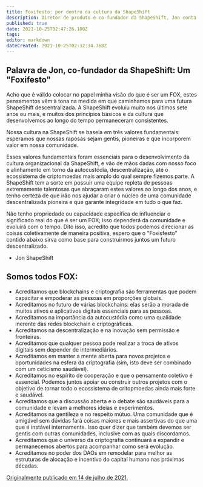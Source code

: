 ```yaml
---
title: Foxifesto: por dentro da cultura da ShapeShift
description: Diretor de produto e co-fundador da ShapeShift, Jon conta um pouco  sobre a cultura FOX.
published: true
date: 2021-10-25T02:47:26.180Z
tags: 
editor: markdown
dateCreated: 2021-10-25T02:32:34.768Z
---
```


## Palavra de Jon, co-fundador da ShapeShift: Um "Foxifesto"

Acho que é válido colocar no papel minha visão do que é ser um FOX, estes pensamentos vêm à tona na medida em que caminhamos para uma futura ShapeShift descentralizada. 
A ShapeShift evoluiu muito nos últimos sete anos ou mais, e muitos dos princípios básicos e da cultura que desenvolvemos ao longo do tempo permaneceram consistentes. 

Nossa cultura na ShapeShift se baseia em três valores fundamentais: esperamos que nossas raposas sejam gentis, pioneiras e que incorporem valor em nossa comunidade. 

Esses valores fundamentais foram essenciais para o desenvolvimento da cultura organizacional da ShapeShift, e vão de mãos dadas com nosso foco e alinhamento em torno da autocustódia, descentralização, até o ecossistema de criptomoedas mais amplo do qual sempre fizemos parte. A ShapeShift tem a sorte em possuir uma equipe repleta de pessoas extremamente talentosas que abraçaram estes valores ao longo dos anos, e tenho certeza de que irão nos ajudar a criar o núcleo de uma comunidade descentralizada pioneira e que garante integridade em tudo o que faz. 

Não tenho propriedade ou capacidade específica de influenciar o significado real do que é ser um FOX; isso dependerá da comunidade e evoluirá com o tempo. 
Dito isso, acredito que todos podemos direcionar as coisas coletivamente de maneira positiva, espero que o "Foxisfesto" contido abaixo sirva como base para construirmos juntos um futuro descentralizado. 

- Jon ShapeShift

## Somos todos FOX:

- Acreditamos que blockchains e criptografia são ferramentas que podem capacitar e empoderar as pessoas em  proporções globais.
- Acreditamos no futuro de várias blockchains: elas serão a morada de muitos ativos e aplicativos digitais essenciais para as pessoas.
- Acreditamos na importância da autocustódia como uma qualidade inerente das redes blockchain e criptográficas.
- Acreditamos na descentralização e na inovação sem permissão e fronteiras.
- Acreditamos que qualquer pessoa pode realizar a troca de ativos digitais sem depender de intermediários.
- Acreditamos em manter a mente aberta para novos projetos e oportunidades na esfera da criptografia (sim, isto deve ser combinado com um ceticismo saudável).
- Acreditamos no espírito de cooperação e que o pensamento coletivo é essencial. Podemos juntos apoiar ou construir outros projetos com o objetivo de tornar todo o ecossistema de critopmoedas ainda mais forte e saudável.
- Acreditamos que a discussão aberta e o debate são saudáveis para a comunidade e levam a melhores ideias e experimentos.
- Acreditamos na gentileza e no respeito mútuo. Uma comunidade que é amigável sem dúvidas fará coisas maiores e mais assertivas do que uma que é instável internamente. Isso quer dizer que também devemos ser gentis com outras comunidades, inclusive com as quais discordamos.
- Acreditamos que o universo da criptografia continuará a expandir e permanecemos abertos para acompanhar como será evolução.
- Acreditamos no poder dos DAOs em remodelar para melhor as estruturas de alocação e incentivo do capital humano nas próximas décadas.

[Originalmente publicado em 14 de julho de 2021.](https://shapeshift.com/library/what-it-means-to-be-a-shapeshift-fox-a-short-foxifesto)